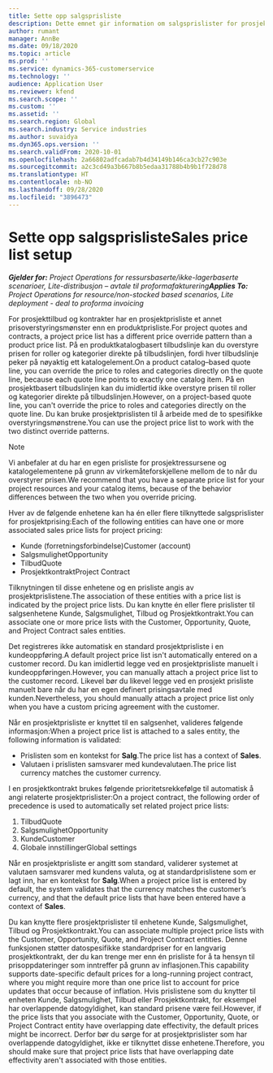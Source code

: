 ```yaml
---
title: Sette opp salgsprisliste
description: Dette emnet gir information om salgsprislister for prosjektpriser.
author: rumant
manager: AnnBe
ms.date: 09/18/2020
ms.topic: article
ms.prod: ''
ms.service: dynamics-365-customerservice
ms.technology: ''
audience: Application User
ms.reviewer: kfend
ms.search.scope: ''
ms.custom: ''
ms.assetid: ''
ms.search.region: Global
ms.search.industry: Service industries
ms.author: suvaidya
ms.dyn365.ops.version: ''
ms.search.validFrom: 2020-10-01
ms.openlocfilehash: 2a66802adfcadab7b4d34149b146ca3cb27c903e
ms.sourcegitcommit: a2c3cd49a3b667b8b5edaa31788b4b9b1f728d78
ms.translationtype: HT
ms.contentlocale: nb-NO
ms.lasthandoff: 09/28/2020
ms.locfileid: "3896473"
---
```

# <a name="sales-price-list-setup"></a><span data-ttu-id="498ee-103">Sette opp salgsprisliste</span><span class="sxs-lookup"><span data-stu-id="498ee-103">Sales price list setup</span></span>

<span data-ttu-id="498ee-104">_**Gjelder for:** Project Operations for ressursbaserte/ikke-lagerbaserte scenarioer, Lite-distribusjon – avtale til proformafakturering_</span><span class="sxs-lookup"><span data-stu-id="498ee-104">_**Applies To:** Project Operations for resource/non-stocked based scenarios, Lite deployment - deal to proforma invoicing_</span></span>

<span data-ttu-id="498ee-105">For prosjekttilbud og kontrakter har en prosjektprisliste et annet prisoverstyringsmønster enn en produktprisliste.</span><span class="sxs-lookup"><span data-stu-id="498ee-105">For project quotes and contracts, a project price list has a different price override pattern than a product price list.</span></span> <span data-ttu-id="498ee-106">På en produktkatalogbasert tilbudslinje kan du overstyre prisen for roller og kategorier direkte på tilbudslinjen, fordi hver tilbudslinje peker på nøyaktig ett katalogelement.</span><span class="sxs-lookup"><span data-stu-id="498ee-106">On a product catalog–based quote line, you can override the price to roles and categories directly on the quote line, because each quote line points to exactly one catalog item.</span></span> <span data-ttu-id="498ee-107">På en prosjektbasert tilbudslinjen kan du imidlertid ikke overstyre prisen til roller og kategorier direkte på tilbudslinjen.</span><span class="sxs-lookup"><span data-stu-id="498ee-107">However, on a project-based quote line, you can't override the price to roles and categories directly on the quote line.</span></span> <span data-ttu-id="498ee-108">Du kan bruke prosjektprislisten til å arbeide med de to spesifikke overstyringsmønstrene.</span><span class="sxs-lookup"><span data-stu-id="498ee-108">You can use the project price list to work with the two distinct override patterns.</span></span>

> [!NOTE]
> <span data-ttu-id="498ee-109">Vi anbefaler at du har en egen prisliste for prosjektressursene og katalogelementene på grunn av virkemåteforskjellene mellom de to når du overstyrer prisen.</span><span class="sxs-lookup"><span data-stu-id="498ee-109">We recommend that you have a separate price list for your project resources and your catalog items, because of the behavior differences between the two when you override pricing.</span></span>

<span data-ttu-id="498ee-110">Hver av de følgende enhetene kan ha én eller flere tilknyttede salgsprislister for prosjektprising:</span><span class="sxs-lookup"><span data-stu-id="498ee-110">Each of the following entities can have one or more associated sales price lists for project pricing:</span></span>

- <span data-ttu-id="498ee-111">Kunde (forretningsforbindelse)</span><span class="sxs-lookup"><span data-stu-id="498ee-111">Customer (account)</span></span> 
- <span data-ttu-id="498ee-112">Salgsmulighet</span><span class="sxs-lookup"><span data-stu-id="498ee-112">Opportunity</span></span> 
- <span data-ttu-id="498ee-113">Tilbud</span><span class="sxs-lookup"><span data-stu-id="498ee-113">Quote</span></span> 
- <span data-ttu-id="498ee-114">Prosjektkontrakt</span><span class="sxs-lookup"><span data-stu-id="498ee-114">Project Contract</span></span>

<span data-ttu-id="498ee-115">Tilknytningen til disse enhetene og en prisliste angis av prosjektprislistene.</span><span class="sxs-lookup"><span data-stu-id="498ee-115">The association of these entities with a price list is indicated by the project price lists.</span></span> <span data-ttu-id="498ee-116">Du kan knytte én eller flere prislister til salgsenhetene Kunde, Salgsmulighet, Tilbud og Prosjektkontrakt.</span><span class="sxs-lookup"><span data-stu-id="498ee-116">You can associate one or more price lists with the Customer, Opportunity, Quote, and Project Contract sales entities.</span></span>

<span data-ttu-id="498ee-117">Det registreres ikke automatisk en standard prosjektprisliste i en kundeoppføring.</span><span class="sxs-lookup"><span data-stu-id="498ee-117">A default project price list isn't automatically entered on a customer record.</span></span> <span data-ttu-id="498ee-118">Du kan imidlertid legge ved en prosjektprisliste manuelt i kundeoppføringen.</span><span class="sxs-lookup"><span data-stu-id="498ee-118">However, you can manually attach a project price list to the customer record.</span></span> <span data-ttu-id="498ee-119">Likevel bør du likevel legge ved en prosjekt prisliste manuelt bare når du har en egen definert prisingsavtale med kunden.</span><span class="sxs-lookup"><span data-stu-id="498ee-119">Nevertheless, you should manually attach a project price list only when you have a custom pricing agreement with the customer.</span></span> 

<span data-ttu-id="498ee-120">Når en prosjektprisliste er knyttet til en salgsenhet, valideres følgende informasjon:</span><span class="sxs-lookup"><span data-stu-id="498ee-120">When a project price list is attached to a sales entity, the following information is validated:</span></span>

- <span data-ttu-id="498ee-121">Prislisten som en kontekst for **Salg**.</span><span class="sxs-lookup"><span data-stu-id="498ee-121">The price list has a context of **Sales**.</span></span> 
- <span data-ttu-id="498ee-122">Valutaen i prislisten samsvarer med kundevalutaen.</span><span class="sxs-lookup"><span data-stu-id="498ee-122">The price list currency matches the customer currency.</span></span> 

<span data-ttu-id="498ee-123">I en prosjektkontrakt brukes følgende prioritetsrekkefølge til automatisk å angi relaterte prosjektprislister:</span><span class="sxs-lookup"><span data-stu-id="498ee-123">On a project contract, the following order of precedence is used to automatically set related project price lists:</span></span>

1. <span data-ttu-id="498ee-124">Tilbud</span><span class="sxs-lookup"><span data-stu-id="498ee-124">Quote</span></span>
2. <span data-ttu-id="498ee-125">Salgsmulighet</span><span class="sxs-lookup"><span data-stu-id="498ee-125">Opportunity</span></span>
3. <span data-ttu-id="498ee-126">Kunde</span><span class="sxs-lookup"><span data-stu-id="498ee-126">Customer</span></span> 
4. <span data-ttu-id="498ee-127">Globale innstillinger</span><span class="sxs-lookup"><span data-stu-id="498ee-127">Global settings</span></span> 

<span data-ttu-id="498ee-128">Når en prosjektprisliste er angitt som standard, validerer systemet at valutaen samsvarer med kundens valuta, og at standardprislistene som er lagt inn, har en kontekst for **Salg**.</span><span class="sxs-lookup"><span data-stu-id="498ee-128">When a project price list is entered by default, the system validates that the currency matches the customer’s currency, and that the default price lists that have been entered have a context of **Sales**.</span></span>

<span data-ttu-id="498ee-129">Du kan knytte flere prosjektprislister til enhetene Kunde, Salgsmulighet, Tilbud og Prosjektkontrakt.</span><span class="sxs-lookup"><span data-stu-id="498ee-129">You can associate multiple project price lists with the Customer, Opportunity, Quote, and Project Contract entities.</span></span> <span data-ttu-id="498ee-130">Denne funksjonen støtter datospesifikke standardpriser for en langvarig prosjektkontrakt, der du kan trenge mer enn én prisliste for å ta hensyn til prisoppdateringer som inntreffer på grunn av inflasjonen.</span><span class="sxs-lookup"><span data-stu-id="498ee-130">This capability supports date-specific default prices for a long-running project contract, where you might require more than one price list to account for price updates that occur because of inflation.</span></span> <span data-ttu-id="498ee-131">Hvis prislistene som du knytter til enheten Kunde, Salgsmulighet, Tilbud eller Prosjektkontrakt, for eksempel har overlappende datogyldighet, kan standard prisene være feil.</span><span class="sxs-lookup"><span data-stu-id="498ee-131">However, if the price lists that you associate with the Customer, Opportunity, Quote, or Project Contract entity have overlapping date effectivity, the default prices might be incorrect.</span></span> <span data-ttu-id="498ee-132">Derfor bør du sørge for at prosjektprislister som har overlappende datogyldighet, ikke er tilknyttet disse enhetene.</span><span class="sxs-lookup"><span data-stu-id="498ee-132">Therefore, you should make sure that project price lists that have overlapping date effectivity aren't associated with those entities.</span></span>
